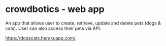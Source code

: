 # crowdbotics - web app

An app that allows user to create, retrieve, update and delete pets (dogs & cats). User can also access their pets via API.

https://dogscats.herokuapp.com/

